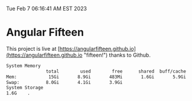 Tue Feb  7 06:16:41 AM EST 2023

# Angular Fifteen


This project is live at [https://angularfifteen.github.io](https://angularfifteen.github.io "fifteen!") thanks to Github.

```bash
System Memory
               total        used        free      shared  buff/cache   available
Mem:            15Gi       8.9Gi       483Mi       1.6Gi       5.9Gi       4.4Gi
Swap:          8.0Gi       4.1Gi       3.9Gi
System Storage
1.6G	.
```
```bash
